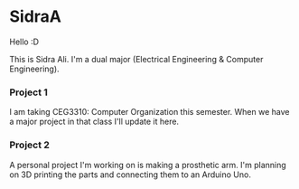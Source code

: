 # SidraA
Hello :D

This is Sidra Ali. I'm a dual major (Electrical Engineering & Computer Engineering).

### Project 1
I am taking CEG3310: Computer Organization this semester. When we have a major project in that class I'll update it here.

### Project 2
A personal project I'm working on is making a prosthetic arm. I'm planning on 3D printing the parts and connecting them to an Arduino Uno. 
